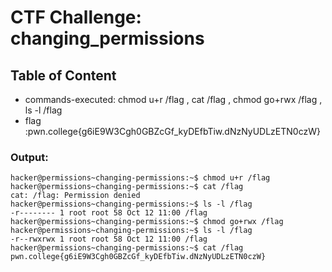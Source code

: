 # CTF Challenge: changing_permissions

## Table of Content

- commands-executed: chmod u+r /flag , cat /flag , chmod go+rwx /flag , ls -l /flag
- flag :pwn.college{g6iE9W3Cgh0GBZcGf_kyDEfbTiw.dNzNyUDLzETN0czW}


### Output:
```console
hacker@permissions~changing-permissions:~$ chmod u+r /flag
hacker@permissions~changing-permissions:~$ cat /flag
cat: /flag: Permission denied
hacker@permissions~changing-permissions:~$ ls -l /flag
-r-------- 1 root root 58 Oct 12 11:00 /flag
hacker@permissions~changing-permissions:~$ chmod go+rwx /flag
hacker@permissions~changing-permissions:~$ ls -l /flag
-r--rwxrwx 1 root root 58 Oct 12 11:00 /flag
hacker@permissions~changing-permissions:~$ cat /flag
pwn.college{g6iE9W3Cgh0GBZcGf_kyDEfbTiw.dNzNyUDLzETN0czW}
```


